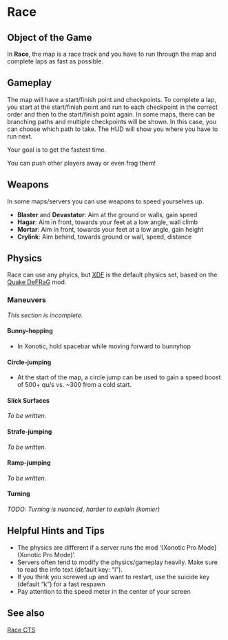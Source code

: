 Race
====

Object of the Game
------------------

In **Race**, the map is a race track and you have to run through the map and complete laps as fast as possible.

Gameplay
--------
The map will have a start/finish point and checkpoints. To complete a lap, you start at the start/finish point and  run to each checkpoint in the correct order and then to the start/finish point again. In some maps, there can be branching paths and multiple checkpoints will be shown. In this case, you can choose which path to take. The HUD will show you where you have to run next.

Your goal is to get the fastest time.

You can push other players away or even frag them!

Weapons
-------

In some maps/servers you can use weapons to speed yourselves up.

- **Blaster** and **Devastator**: Aim at the ground or walls, gain speed
- **Hagar**: Aim in front, towards your feet at a low angle, wall climb
- **Mortar**: Aim in front, towards your feet at a low angle, gain height
- **Crylink**: Aim behind, towards ground or wall, speed, distance

Physics
-------

Race can use any phyics, but [XDF](XDF) is the default physics set, based on the [Quake DeFRaG](https://en.wikipedia.org/wiki/DeFRaG) mod.

### Maneuvers
*This section is incomplete.*

#### Bunny-hopping

- In Xonotic, hold spacebar while moving forward to bunnyhop

#### Circle-jumping

- At the start of the map, a circle jump can be used to gain a speed boost of 500+ qu/s vs. ~300 from a cold start.

#### Slick Surfaces
*To be written.*

#### Strafe-jumping
*To be written.*

#### Ramp-jumping
*To be written.*

#### Turning
*TODO: Turning is nuanced, harder to explain (komier)*

Helpful Hints and Tips
----------------------

- The physics are different if a server runs the mod ‘[Xonotic Pro Mode](Xonotic Pro Mode)’.
- Servers often tend to modify the physics/gameplay heavily. Make sure to read the info text (default key: “i”).
- If you think you screwed up and want to restart, use the suicide key (default “k”) for a fast respawn
- Pay attention to the speed meter in the center of your screen

See also
--------

[Race CTS](Race-CTS)